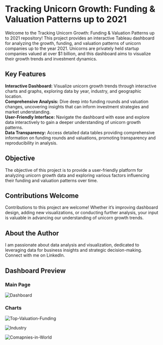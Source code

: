 # **Tracking Unicorn Growth: Funding & Valuation Patterns up to 2021**

Welcome to the Tracking Unicorn Growth: Funding & Valuation Patterns up to 2021 repository! This project provides an interactive Tableau dashboard for analyzing the growth, funding, and valuation patterns of unicorn companies up to the year 2021. Unicorns are privately held startup companies valued at over $1 billion, and this dashboard aims to visualize their growth trends and investment dynamics.

## **Key Features**

**Interactive Dashboard:** Visualize unicorn growth trends through interactive charts and graphs, exploring data by year, industry, and geographic location. <br>
**Comprehensive Analysis:** Dive deep into funding rounds and valuation changes, uncovering insights that can inform investment strategies and market understanding. <br>
**User-Friendly Interface:** Navigate the dashboard with ease and explore data interactively to gain a deeper understanding of unicorn growth patterns. <br>
**Data Transparency:** Access detailed data tables providing comprehensive information on funding rounds and valuations, promoting transparency and reproducibility in analysis. <br>

## **Objective**
The objective of this project is to provide a user-friendly platform for analyzing unicorn growth data and exploring various factors influencing their funding and valuation patterns over time.

## **Contributions Welcome**
Contributions to this project are welcome! Whether it’s improving dashboard design, adding new visualizations, or conducting further analysis, your input is valuable in advancing our understanding of unicorn growth trends.

## **About the Author**
I am passionate about data analysis and visualization, dedicated to leveraging data for business insights and strategic decision-making. Connect with me on LinkedIn.

## **Dashboard Preview**

### **Main Page**

![Dashboard](https://github.com/user-attachments/assets/9830c66e-27b6-4031-80ab-c8b79ec387de)

### **Charts**

![Top-Valuation-Funding](https://github.com/user-attachments/assets/804e1ea7-560d-4523-a822-c0296f6b1981)

![Industry](https://github.com/user-attachments/assets/4e4f76c6-f2f4-4c4c-ab9c-45cc6e77c225)

![Comapnies-in-World](https://github.com/user-attachments/assets/10fbf041-85f7-4625-a8d6-d3de536627ee)

